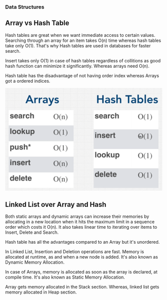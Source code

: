### Data Structures

## Array vs Hash Table

Hash tables are great when we want immediate access to certain values. Searching through an array for an item takes O(n) time whereas hash tables take only O(1). That's why Hash tables are used in databases for faster search.

Insert takes only O(1) in case of hash tables regardless of collitions as good hash function can minimize it significantly. Whereas arrays need O(n).

Hash table has the disadvantage of not having order index whereas Arrays got a ordered indices.

![](../images/arrayvshash.png)

## Linked List over Array and Hash

Both static arrays and dynamic arrays can increase their memories by allocating in a new location when it hits the maximum limit in a sequence order which costs it O(n). It also takes linear time to iterating over items to Insert, Delete and Search.

Hash table has all the advantages compared to an Array but it's unordered.

In Linked List, Insertion and Deletion operations are fast. Memory is allocated at runtime, as and when a new node is added. It's also known as Dynamic Memory Allocation.

In case of Arrays, memory is allocated as soon as the array is declared, at compile time. It's also known as Static Memory Allocation.

Array gets memory allocated in the Stack section. Whereas, linked list gets memory allocated in Heap section.
